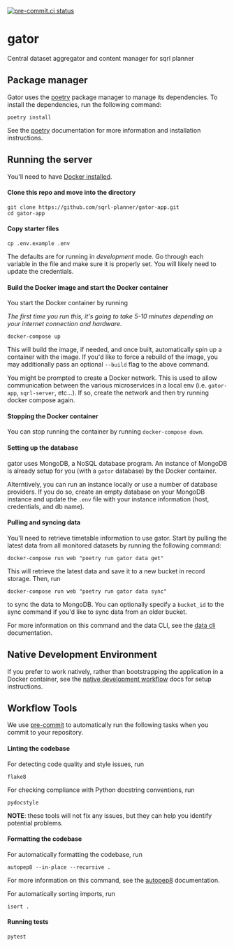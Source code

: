 [![pre-commit.ci status](https://results.pre-commit.ci/badge/github/sqrl-planner/gator/main.svg)](https://results.pre-commit.ci/latest/github/sqrl-planner/gator/main)

# gator
Central dataset aggregator and content manager for sqrl planner

## Package manager
Gator uses the [poetry](https://python-poetry.org/) package manager to manage its dependencies. To install the dependencies, run the following command:
```
poetry install
```
See the [poetry](https://python-poetry.org/) documentation for more information and
installation instructions.

## Running the server
You'll need to have [Docker installed](https://docs.docker.com/get-docker/).

#### Clone this repo and move into the directory
```shell
git clone https://github.com/sqrl-planner/gator-app.git
cd gator-app
```

#### Copy starter files
```shell
cp .env.example .env
```
The defaults are for running in *development* mode. Go through each variable in the file and make sure it is properly set. You will likely need to update the credentials.

#### Build the Docker image and start the Docker container

You start the Docker container by running

*The first time you run this, it's going to take 5-10 minutes depending on your internet connection and hardware.*
```shell
docker-compose up
```
This will build the image, if needed, and once built, automatically spin up a container with the image. If you'd like to force a rebuild of the image, you may additionally pass an optional ``--build`` flag to the above command.

You might be prompted to create a Docker network. This is used to allow communication between the various microservices in a local env (i.e. `gator-app`, `sqrl-server`, etc...). If so, create the network and then try running docker compose again.

#### Stopping the Docker container

You can stop running the container by running ``docker-compose down``.

#### Setting up the database

gator uses MongoDB, a NoSQL database program. An instance of MongoDB is already setup for you (with a ``gator`` database) by the Docker container.

Alterntively, you can run an instance locally or use a number of database providers. If you do so, create an empty database on your MongoDB instance and update the ``.env`` file with your instance information (host, credentials, and db name).

#### Pulling and syncing data

You'll need to retrieve timetable information to use gator. Start by pulling the latest data from all monitored datasets by running the following command:
```shell
docker-compose run web "poetry run gator data get"
```
This will retrieve the latest data and save it to a new bucket in record storage. Then, run
```shell
docker-compose run web "poetry run gator data sync"
```
to sync the data to MongoDB. You can optionally specify a `bucket_id` to the sync command if you'd like to sync data from an older bucket.

For more information on this command and the data CLI, see the [data cli](/docs/data_cli.md) documentation.

## Native Development Environment
If you prefer to work natively, rather than bootstrapping the application in a Docker container, see the [native development workflow](docs/develop-native.md) docs for setup instructions.

## Workflow Tools
We use [pre-commit](https://pre-commit.com/) to automatically run the following tasks when you commit to your repository.

#### Linting the codebase
For detecting code quality and style issues, run
```
flake8
```
For checking compliance with Python docstring conventions, run
```
pydocstyle
```

**NOTE**: these tools will not fix any issues, but they can help you identify potential problems.


#### Formatting the codebase
For automatically formatting the codebase, run
```
autopep8 --in-place --recursive .
```
For more information on this command, see the [autopep8](https://pypi.python.org/pypi/autopep8) documentation.

For automatically sorting imports, run
```
isort .
```

#### Running tests
````
pytest
````
